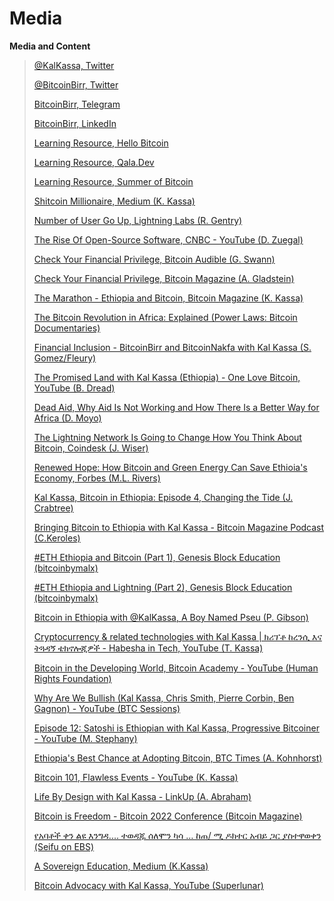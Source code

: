 # Media

**Media and Content**

> [@KalKassa, Twitter](https://twitter.com/KalKassa)
> 
> [@BitcoinBirr, Twitter](https://twitter.com/BitcoinBirr)
> 
> [BitcoinBirr, Telegram](https://t.me/bitcoinbirr)
> 
> [BitcoinBirr, LinkedIn](https://www.linkedin.com/company/bitcoinbirr-org)
> 
> [Learning Resource, Hello Bitcoin](https://hellobitco.in/)
> 
> [Learning Resource, Qala.Dev](https://qala.dev/)
> 
> [Learning Resource, Summer of Bitcoin](https://summerofbitcoin.org/)
> 
> [Shitcoin Millionaire, Medium (K. Kassa)](https://kalkassa.medium.com/shitcoin-millionaire-cardano-in-ethiopia-d81273d02eff)
> 
> [Number of User Go Up, Lightning Labs (R. Gentry)](https://lightninglabs.substack.com/p/number-of-users-go-up-bitcoin-is)
> 
> [The Rise Of Open-Source Software, CNBC - YouTube (D. Zuegal)](https://www.youtube.com/watch?v=SpeDK1TPbew)
> 
> [Check Your Financial Privilege, Bitcoin Audible (G. Swann)](https://anchor.fm/thecryptoconomy/episodes/Read_526---Check-Your-Financial-Privilege-Alex-Gladstein-e10p9vh)
> 
> [Check Your Financial Privilege, Bitcoin Magazine (A. Gladstein)](https://bitcoinmagazine.com/culture/check-your-financial-privilege)
> 
> [The Marathon - Ethiopia and Bitcoin, Bitcoin Magazine (K. Kassa)](https://bitcoinmagazine.com/culture/the-marathon-ethiopia-and-bitcoin)
>
> [The Bitcoin Revolution in Africa: Explained (Power Laws: Bitcoin Documentaries)](https://www.youtube.com/watch?v=r7lm7IHnKDw)
> 
> [Financial Inclusion - BitcoinBirr and BitcoinNakfa with Kal Kassa (S. Gomez/Fleury)](https://anchor.fm/fosterinclusion/episodes/Episode-8-Financial-Inclusion---Bitcoin-Birr--Bitcoin-Nakfa-with-Kal-Kassa-e14o15d)
> 
> [The Promised Land with Kal Kassa (Ethiopia) - One Love Bitcoin, YouTube (B. Dread)](https://www.youtube.com/watch?v=Y2LieS43mVA)
> 
> [Dead Aid, Why Aid Is Not Working and How There Is a Better Way for Africa (D. Moyo)](https://dambisamoyo.com/book/dead-aid/)
> 
> [The Lightning Network Is Going to Change How You Think About Bitcoin, Coindesk (J. Wiser)](https://www.coindesk.com/lightning-network-how-you-think-about-bitcoin)
> 
> [Renewed Hope: How Bitcoin and Green Energy Can Save Ethioia's Economy, Forbes (M.L. Rivers)](https://www.forbes.com/sites/martinrivers/2021/07/13/renewed-hope-how-bitcoin-and-green-energy-can-save-ethiopias-economy/)
>
> [Kal Kassa, Bitcoin in Ethiopia: Episode 4, Changing the Tide (J. Crabtree)](https://www.youtube.com/watch?v=QFBUbxCXEzM)
> 
> [Bringing Bitcoin to Ethiopia with Kal Kassa - Bitcoin Magazine Podcast (C.Keroles)](https://www.youtube.com/watch?v=dknni_3ZspA)
> 
> [#ETH Ethiopia and Bitcoin (Part 1), Genesis Block Education (bitcoinbymalx)](https://www.youtube.com/watch?v=GtNeytEiR9s&t=62s)
> 
> [#ETH Ethiopia and Lightning (Part 2), Genesis Block Education (bitcoinbymalx)](https://www.youtube.com/watch?v=_-5k9_eFFQ0&t=7s)
> 
> [Bitcoin in Ethiopia with @KalKassa, A Boy Named Pseu (P. Gibson)](https://mrpseu.podbean.com/)
> 
> [Cryptocurrency & related technologies with Kal Kassa | ክሪፕቶ ከረንሲ እና ትጓዳኝ ቴክኖሎጂዎች - Habesha in Tech, YouTube (T. Kassa)](https://www.youtube.com/watch?v=z6NcFJyZTGc)
> 
> [Bitcoin in the Developing World, Bitcoin Academy - YouTube (Human Rights Foundation)](https://youtu.be/3YbkdH5ubZ0?t=979)
>
> [Why Are We Bullish (Kal Kassa, Chris Smith, Pierre Corbin, Ben Gagnon) - YouTube (BTC Sessions)](https://youtu.be/-SgKjwzVy5U)
> 
> [Episode 12: Satoshi is Ethiopian with Kal Kassa, Progressive Bitcoiner - YouTube (M. Stephany)](https://theprogressivebitcoiner.com/episode-12-satoshi-is-ethiopian-with-kal-kassa/)
>
> [Ethiopia's Best Chance at Adopting Bitcoin, BTC Times (A. Kohnhorst)](https://www.btctimes.com/news/ethiopias-best-chance-at-adopting-bitcoin)
>
> [Bitcoin 101, Flawless Events - YouTube (K. Kassa)](https://youtu.be/Wf0PQMwfVT8)
>
> [Life By Design with Kal Kassa - LinkUp (A. Abraham)](https://linkupaddis.com/listen/detail/life-by-design)
>
> [Bitcoin is Freedom - Bitcoin 2022 Conference (Bitcoin Magazine)](https://www.youtube.com/watch?v=cR4sMsI8z7U&feature=youtu.be)
>
> [የአባቶች ቀን ልዩ እንግዳ.... ተወዳጁ ሰለሞን ካሳ … ከጠ/ ሚ ዶክተር አብይ ጋር ያስተዋወቀን (Seifu on EBS)](https://www.youtube.com/watch?v=irTaneoGfLE&t=785s0)
>
> [A Sovereign Education, Medium (K.Kassa)](https://kalkassa.medium.com/a-sovereign-education-2ec7ef38b3a1)
>
> [Bitcoin Advocacy with Kal Kassa, YouTube (Superlunar)](https://www.youtube.com/watch?v=WRcNgbV9Bj8&t=9s)
